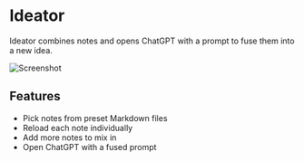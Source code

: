 # Ideator

Ideator combines notes and opens ChatGPT with a prompt to fuse them into a new idea.

![Screenshot](screenshot.webp)

## Features

- Pick notes from preset Markdown files
- Reload each note individually
- Add more notes to mix in
- Open ChatGPT with a fused prompt
